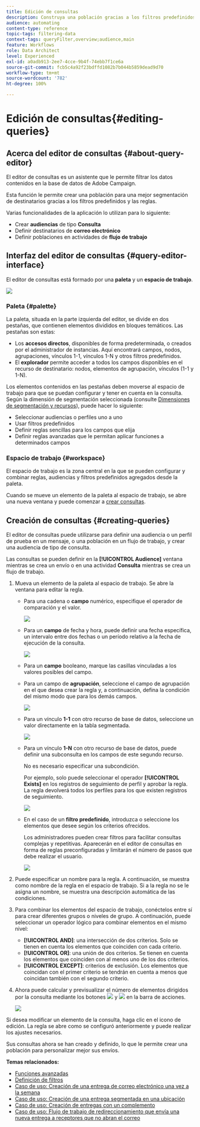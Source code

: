 ```yaml
---
title: Edición de consultas
description: Construya una población gracias a los filtros predefinidos y las reglas.
audience: automating
content-type: reference
topic-tags: filtering-data
context-tags: queryFilter,overview;audience,main
feature: Workflows
role: Data Architect
level: Experienced
exl-id: a0adb913-2ee7-4cce-9b4f-74ebb7f1ce6a
source-git-commit: fcb5c4a92f23bdffd1082b7b044b5859dead9d70
workflow-type: tm+mt
source-wordcount: '782'
ht-degree: 100%

---
```


# Edición de consultas{#editing-queries}

## Acerca del editor de consultas {#about-query-editor}

El editor de consultas es un asistente que le permite filtrar los datos contenidos en la base de datos de Adobe Campaign.

Esta función le permite crear una población para una mejor segmentación de destinatarios gracias a los filtros predefinidos y las reglas.

Varias funcionalidades de la aplicación lo utilizan para lo siguiente:

* Crear **audiencias** de tipo **Consulta**
* Definir destinatarios de **correo electrónico**
* Definir poblaciones en actividades de **flujo de trabajo**

## Interfaz del editor de consultas {#query-editor-interface}

El editor de consultas está formado por una **paleta** y un **espacio de trabajo**.

![](assets/query_editor_overview.png)

### Paleta {#palette}

La paleta, situada en la parte izquierda del editor, se divide en dos pestañas, que contienen elementos divididos en bloques temáticos. Las pestañas son estas:

* Los **accesos directos**, disponibles de forma predeterminada, o creados por el administrador de instancias. Aquí encontrará campos, nodos, agrupaciones, vínculos 1-1, vínculos 1-N y otros filtros predefinidos.
* El **explorador** permite acceder a todos los campos disponibles en el recurso de destinatario: nodos, elementos de agrupación, vínculos (1-1 y 1-N).

Los elementos contenidos en las pestañas deben moverse al espacio de trabajo para que se puedan configurar y tener en cuenta en la consulta. Según la dimensión de segmentación seleccionada (consulte [Dimensiones de segmentación y recursos](../../automating/using/query.md#targeting-dimensions-and-resources)), puede hacer lo siguiente:

* Seleccionar audiencias o perfiles uno a uno
* Usar filtros predefinidos
* Definir reglas sencillas para los campos que elija
* Definir reglas avanzadas que le permitan aplicar funciones a determinados campos

### Espacio de trabajo {#workspace}

El espacio de trabajo es la zona central en la que se pueden configurar y combinar reglas, audiencias y filtros predefinidos agregados desde la paleta.

Cuando se mueve un elemento de la paleta al espacio de trabajo, se abre una nueva ventana y puede comenzar a [crear consultas](#creating-queries).

## Creación de consultas {#creating-queries}

El editor de consultas puede utilizarse para definir una audiencia o un perfil de prueba en un mensaje, o una población en un flujo de trabajo, y crear una audiencia de tipo de consulta.

Las consultas se pueden definir en la **[!UICONTROL Audience]** ventana mientras se crea un envío o en una actividad **Consulta** mientras se crea un flujo de trabajo.

1. Mueva un elemento de la paleta al espacio de trabajo. Se abre la ventana para editar la regla.

   * Para una cadena o **campo** numérico, especifique el operador de comparación y el valor.

      ![](assets/query_editor_audience_definition2.png)

   * Para un **campo** de fecha y hora, puede definir una fecha específica, un intervalo entre dos fechas o un período relativo a la fecha de ejecución de la consulta.

      ![](assets/query_editor_date_field.png)

   * Para un **campo** booleano, marque las casillas vinculadas a los valores posibles del campo.
   * Para un campo de **agrupación**, seleccione el campo de agrupación en el que desea crear la regla y, a continuación, defina la condición del mismo modo que para los demás campos.

      ![](assets/query_editor_audience_definition4.png)

   * Para un vínculo **1-1** con otro recurso de base de datos, seleccione un valor directamente en la tabla segmentada.

      ![](assets/query_editor_audience_definition5.png)

   * Para un vínculo **1-N** con otro recurso de base de datos, puede definir una subconsulta en los campos de este segundo recurso.

      No es necesario especificar una subcondición.

      Por ejemplo, solo puede seleccionar el operador **[!UICONTROL Exists]** en los registros de seguimiento de perfil y aprobar la regla. La regla devolverá todos los perfiles para los que existen registros de seguimiento.

      ![](assets/query_editor_audience_definition6.png)

   * En el caso de un **filtro predefinido**, introduzca o seleccione los elementos que desee según los criterios ofrecidos.

      Los administradores pueden crear filtros para facilitar consultas complejas y repetitivas. Aparecerán en el editor de consultas en forma de reglas preconfiguradas y limitarán el número de pasos que debe realizar el usuario.

      ![](assets/query-editor_filter_email-audience_filter.png)

1. Puede especificar un nombre para la regla. A continuación, se muestra como nombre de la regla en el espacio de trabajo. Si a la regla no se le asigna un nombre, se muestra una descripción automática de las condiciones.
1. Para combinar los elementos del espacio de trabajo, conéctelos entre sí para crear diferentes grupos o niveles de grupo. A continuación, puede seleccionar un operador lógico para combinar elementos en el mismo nivel:

   * **[!UICONTROL AND]**: una intersección de dos criterios. Solo se tienen en cuenta los elementos que coinciden con cada criterio.
   * **[!UICONTROL OR]**: una unión de dos criterios. Se tienen en cuenta los elementos que coinciden con al menos uno de los dos criterios.
   * **[!UICONTROL EXCEPT]**: criterios de exclusión. Los elementos que coincidan con el primer criterio se tendrán en cuenta a menos que coincidan también con el segundo criterio.

1. Ahora puede calcular y previsualizar el número de elementos dirigidos por la consulta mediante los botones ![](assets/count.png) y ![](assets/preview.png) en la barra de acciones.

   ![](assets/query_editor_combining_rules.png)

Si desea modificar un elemento de la consulta, haga clic en el icono de edición. La regla se abre como se configuró anteriormente y puede realizar los ajustes necesarios.

Sus consultas ahora se han creado y definido, lo que le permite crear una población para personalizar mejor sus envíos.

**Temas relacionados:**

* [Funciones avanzadas](../../automating/using/advanced-expression-editing.md)
* [Definición de filtros](../../developing/using/configuring-filter-definition.md)
* [Caso de uso: Creación de una entrega de correo electrónico una vez a la semana](../../automating/using/workflow-weekly-offer.md)
* [Caso de uso: Creación de una entrega segmentada en una ubicación](../../automating/using/workflow-segmentation-location.md)
* [Caso de uso: Creación de entregas con un complemento](../../automating/using/workflow-created-query-with-complement.md)
* [Caso de uso: Flujo de trabajo de redireccionamiento que envía una nueva entrega a receptores que no abran el correo](../../automating/using/workflow-cross-channel-retargeting.md)
